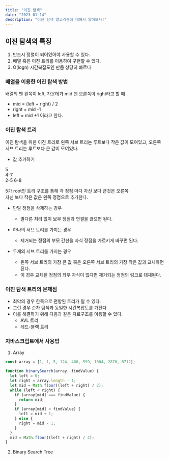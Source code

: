 ```yaml
---
title: "이진 탐색"
date: "2023-01-14"
description: "이진 탐색 알고리즘에 대해서 알아보자!"
---
```


## 이진 탐색의 특징

1. 반드시 정렬이 되어있어야 사용할 수 있다.
2. 배열 혹은 이진 트리를 이용하여 구현할 수 있다.
3. O(logn) 시간복잡도인 만큼 상당히 빠르다

### 배열을 이용한 이진 탐색 방법

배열의 맨 왼쪽이 left, 가운데가 mid 맨 오른쪽이 right라고 할 때

- mid = (left + right) / 2
- right = mid -1
- left = mid +1
  이라고 한다.

### 이진 탐색 트리

이진 탐색을 위한 이진 트리로 왼쪽 서브 트리는 루트보다 작은 값이 모여있고, 오른쪽 서브 트리는 루트보다 큰 값이 모여있다.

- 값 추가하기

5  
4-7  
2-5 6-8

5가 root인 트리 구조를 통해 각 정점 마다 자신 보다 큰것은 오른쪽  
자신 보다 작은 값은 왼쪽 정점으로 추가한다.

- 단말 정점을 삭제하는 경우

  - 별다른 처리 없이 보무 정점과 연결을 끊으면 된다.

- 하나의 서브 트리를 가지는 경우

  - 제거되는 정점의 부모 간선을 자식 정점을 가르키게 바꾸면 된다.

- 두개의 서브 트리를 가지는 경우
  - 왼쪽 서브 트리의 가장 큰 값 혹은 오른쪽 서브 트리의 가장 작은 값과 교체하면 된다.
  - 이 경우 교체된 정점의 좌우 자식이 없다면 제거되는 정점의 링크로 대체된다.

### 이진 탐색 트리의 문제점

- 최악의 경우 한쪽으로 편향된 트리가 될 수 있다.
- 그런 경우 순차 탐색과 동일한 시간복잡도를 가진다.
- 이를 해결하기 위해 다음과 같은 자료구조를 이용할 수 있다.
  - AVL 트리
  - 레드-블랙 트리

### 자바스크립트에서 사용법

1. Array

```js
const array = [1, 1, 5, 124, 400, 599, 1004, 2876, 8712];

function binarySearch(array, findValue) {
  let left = 0;
  let right = array.length - 1;
  let mid = Math.floor((left + right) / 2);
  while (left < right) {
    if (array[mid] === findValue) {
      return mid;
    }
    if (array[mid] < findValue) {
      left = mid + 1;
    } else {
      right = mid - 1;
    }
  }
  mid = Math.floor((left + right) / 2);
}
```

2. Binary Search Tree
